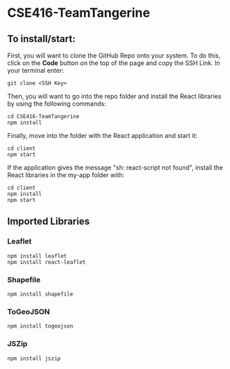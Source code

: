 
# CSE416-TeamTangerine
## To install/start:
First, you will want to clone the GitHub Repo onto your system. To do this, click on the **Code** button on the top of the page and copy the SSH Link. In your terminal enter:

    git clone <SSH Key>

Then, you will want to go into the repo folder and install the React libraries by using the following commands:

    cd CSE416-TeamTangerine
    npm install
Finally, move into the folder with the React application and start it:

    cd client
    npm start

If the application gives the message "sh: react-script not found", install the React libraries in the my-app folder with:

    cd client
    npm install
    npm start
## Imported Libraries
### Leaflet

    npm install leaflet
    npm install react-leaflet
### Shapefile

    npm install shapefile

### ToGeoJSON

    npm install togeojson
    
### JSZip

    npm install jszip

